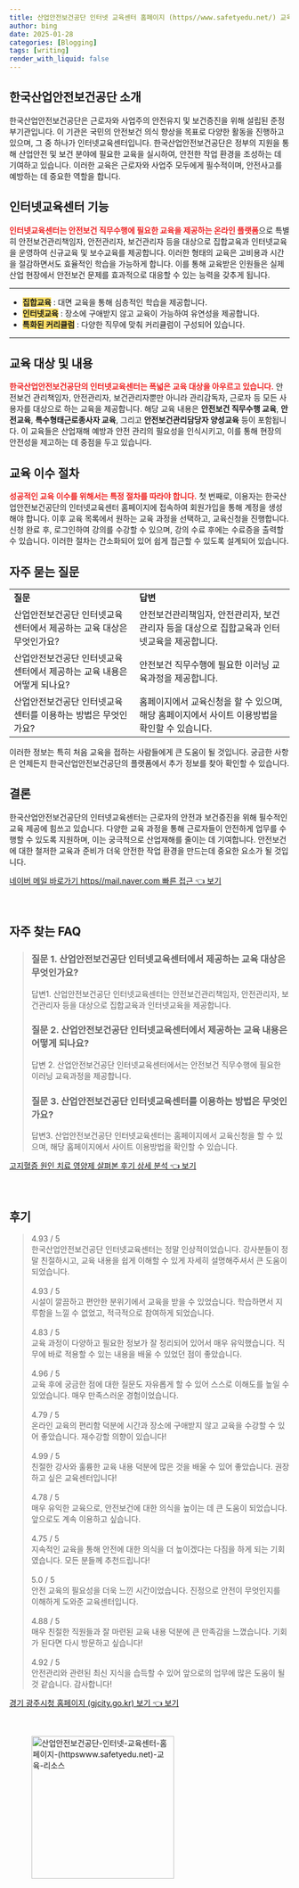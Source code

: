 ```yaml
---
title: 산업안전보건공단 인터넷 교육센터 홈페이지 (https//www.safetyedu.net/) 교육 리소스
author: bing
date: 2025-01-28
categories: [Blogging]
tags: [writing]
render_with_liquid: false
---
```



<h2 id='한국산업안전보건공단 소개'>한국산업안전보건공단 소개</h2>

<p>한국산업안전보건공단은 근로자와 사업주의 안전유지 및 보건증진을 위해 설립된 준정부기관입니다. 이 기관은 국민의 안전보건 의식 향상을 목표로 다양한 활동을 진행하고 있으며, 그 중 하나가 인터넷교육센터입니다. 한국산업안전보건공단은 정부의 지원을 통해 산업안전 및 보건 분야에 필요한 교육을 실시하여, 안전한 작업 환경을 조성하는 데 기여하고 있습니다. 이러한 교육은 근로자와 사업주 모두에게 필수적이며, 안전사고를 예방하는 데 중요한 역할을 합니다.</p>

<h2 id='인터넷교육센터 기능'>인터넷교육센터 기능</h2>

<p><b><span style="color: #ee2323;">인터넷교육센터는 안전보건 직무수행에 필요한 교육을 제공하는 온라인 플랫폼</span></b>으로 특별히 안전보건관리책임자, 안전관리자, 보건관리자 등을 대상으로 집합교육과 인터넷교육을 운영하여 신규교육 및 보수교육를 제공합니다. 이러한 형태의 교육은 고비용과 시간을 절감하면서도 효율적인 학습을 가능하게 합니다. 이를 통해 교육받은 인원들은 실제 산업 현장에서 안전보건 문제를 효과적으로 대응할 수 있는 능력을 갖추게 됩니다.</p>

<hr />

<ul>
    <li><b><span style="background-color: #ffe066;">집합교육</span></b> : 대면 교육을 통해 심층적인 학습을 제공합니다.</li>
    <li><b><span style="background-color: #ffe066;">인터넷교육</span></b> : 장소에 구애받지 않고 교육이 가능하여 유연성을 제공합니다.</li>
    <li><b><span style="background-color: #ffe066;">특화된 커리큘럼</span></b> : 다양한 직무에 맞춰 커리큘럼이 구성되어 있습니다.</li>
</ul>

<hr />

<h2 id='교육 대상 및 내용'>교육 대상 및 내용</h2>

<p><b><span style="color: #ee2323;">한국산업안전보건공단의 인터넷교육센터는 폭넓은 교육 대상을 아우르고 있습니다.</span></b> 안전보건 관리책임자, 안전관리자, 보건관리자뿐만 아니라 관리감독자, 근로자 등 모든 사용자를 대상으로 하는 교육을 제공합니다. 해당 교육 내용은 <b>안전보건 직무수행 교육</b>, <b>안전교육</b>, <b>특수형태근로종사자 교육</b>, 그리고 <b>안전보건관리담당자 양성교육</b> 등이 포함됩니다. 이 교육들은 산업재해 예방과 안전 관리의 필요성을 인식시키고, 이를 통해 현장의 안전성을 제고하는 데 중점을 두고 있습니다.</p>

<h2 id='교육 이수 절차'>교육 이수 절차</h2>

<p><b><span style="color: #ee2323;">성공적인 교육 이수를 위해서는 특정 절차를 따라야 합니다.</span></b> 첫 번째로, 이용자는 한국산업안전보건공단의 인터넷교육센터 홈페이지에 접속하여 회원가입을 통해 계정을 생성해야 합니다. 이후 교육 목록에서 원하는 교육 과정을 선택하고, 교육신청을 진행합니다. 신청 완료 후, 로그인하여 강의를 수강할 수 있으며, 강의 수료 후에는 수료증을 출력할 수 있습니다. 이러한 절차는 간소화되어 있어 쉽게 접근할 수 있도록 설계되어 있습니다.</p>

<h2 id='자주 묻는 질문'>자주 묻는 질문</h2>

<table>
    <tr>
        <td><b>질문</b></td>
        <td><b>답변</b></td>
    </tr>
    <tr>
        <td>산업안전보건공단 인터넷교육센터에서 제공하는 교육 대상은 무엇인가요?</td>
        <td>안전보건관리책임자, 안전관리자, 보건관리자 등을 대상으로 집합교육과 인터넷교육을 제공합니다.</td>
    </tr>
    <tr>
        <td>산업안전보건공단 인터넷교육센터에서 제공하는 교육 내용은 어떻게 되나요?</td>
        <td>안전보건 직무수행에 필요한 이러닝 교육과정을 제공합니다.</td>
    </tr>
    <tr>
        <td>산업안전보건공단 인터넷교육센터를 이용하는 방법은 무엇인가요?</td>
        <td>홈페이지에서 교육신청을 할 수 있으며, 해당 홈페이지에서 사이트 이용방법을 확인할 수 있습니다.</td>
    </tr>
</table>

<p>이러한 정보는 특히 처음 교육을 접하는 사람들에게 큰 도움이 될 것입니다. 궁금한 사항은 언제든지 한국산업안전보건공단의 플랫폼에서 추가 정보를 찾아 확인할 수 있습니다.</p>

<h2 id='결론'>결론</h2>

<p>한국산업안전보건공단의 인터넷교육센터는 근로자의 안전과 보건증진을 위해 필수적인 교육 제공에 힘쓰고 있습니다. 다양한 교육 과정을 통해 근로자들이 안전하게 업무를 수행할 수 있도록 지원하며, 이는 궁극적으로 산업재해를 줄이는 데 기여합니다. 안전보건에 대한 철저한 교육과 준비가 더욱 안전한 작업 환경을 만드는데 중요한 요소가 될 것입니다.</p>


<p><a class="click-button" title="네이버 메일 바로가기 https//mail.naver.com 빠른 접근" href="https://adkhouse.github.io/posts/%EB%84%A4%EC%9D%B4%EB%B2%84-%EB%A9%94%EC%9D%BC-%EB%B0%94%EB%A1%9C%EA%B0%80%EA%B8%B0-httpsmail.naver.com-%EB%B9%A0%EB%A5%B8-%EC%A0%91%EA%B7%BC/" rel="dofollow">네이버 메일 바로가기 https//mail.naver.com 빠른 접근 👈 보기</a></p><br>
<h2 id='자주_찾는_FAQ'>자주 찾는 FAQ</h2>
<div itemscope="" itemtype="https://schema.org/FAQPage"> 
<blockquote> 
<div itemscope="" itemprop="mainEntity" itemtype="https://schema.org/Question"> 
<h3 itemprop="name">질문 1. 산업안전보건공단 인터넷교육센터에서 제공하는 교육 대상은 무엇인가요?</h3> 
<div itemscope="" itemprop="acceptedAnswer" itemtype="https://schema.org/Answer"> 
<span itemprop="text"> 
<p>답변1. 산업안전보건공단 인터넷교육센터는 안전보건관리책임자, 안전관리자, 보건관리자 등을 대상으로 집합교육과 인터넷교육을 제공합니다.</p> 
</span> 
</div> 
</div> 
<div itemscope="" itemprop="mainEntity" itemtype="https://schema.org/Question"> 
<h3 itemprop="name">질문 2. 산업안전보건공단 인터넷교육센터에서 제공하는 교육 내용은 어떻게 되나요?</h3> 
<div itemscope="" itemprop="acceptedAnswer" itemtype="https://schema.org/Answer"> 
<span itemprop="text"> 
<p>답변 2. 산업안전보건공단 인터넷교육센터에서는 안전보건 직무수행에 필요한 이러닝 교육과정을 제공합니다.</p> 
</span> 
</div> 
</div> 
<div itemscope="" itemprop="mainEntity" itemtype="https://schema.org/Question"> 
<h3 itemprop="name">질문 3. 산업안전보건공단 인터넷교육센터를 이용하는 방법은 무엇인가요?</h3> 
<div itemscope="" itemprop="acceptedAnswer" itemtype="https://schema.org/Answer"> 
<span itemprop="text"> 
<p>답변3. 산업안전보건공단 인터넷교육센터는 홈페이지에서 교육신청을 할 수 있으며, 해당 홈페이지에서 사이트 이용방법을 확인할 수 있습니다.</p> 
</span> 
</div> 
</div> 
</blockquote> 
</div>
<p><a class="click-button" title="고지혈증 원인 치료 영양제 살펴본 후기 상세 분석" href="https://adkhouse.github.io/posts/%EA%B3%A0%EC%A7%80%ED%98%88%EC%A6%9D-%EC%9B%90%EC%9D%B8-%EC%B9%98%EB%A3%8C-%EC%98%81%EC%96%91%EC%A0%9C-%EC%82%B4%ED%8E%B4%EB%B3%B8-%ED%9B%84%EA%B8%B0-%EC%83%81%EC%84%B8-%EB%B6%84%EC%84%9D/" rel="dofollow">고지혈증 원인 치료 영양제 살펴본 후기 상세 분석 👈 보기</a></p><br>
<h2 id='후기'>후기</h2>
<div itemscope itemtype="https://schema.org/Product">
  <blockquote>
  <div itemprop="review" itemscope itemtype="https://schema.org/Review">
      <div itemprop="reviewRating" itemscope itemtype="https://schema.org/Rating"> <span itemprop="ratingValue">4.93</span> / <span itemprop="bestRating">5</span> </div>
      <span itemprop="reviewBody">한국산업안전보건공단 인터넷교육센터는 정말 인상적이었습니다. 강사분들이 정말 친절하시고, 교육 내용을 쉽게 이해할 수 있게 자세히 설명해주셔서 큰 도움이 되었습니다.</span>
  </div>
  <br>
  <div itemprop="review" itemscope itemtype="https://schema.org/Review">
      <div itemprop="reviewRating" itemscope itemtype="https://schema.org/Rating"> <span itemprop="ratingValue">4.93</span> / <span itemprop="bestRating">5</span> </div>
      <span itemprop="reviewBody">시설이 깔끔하고 편안한 분위기에서 교육을 받을 수 있었습니다. 학습하면서 지루함을 느낄 수 없었고, 적극적으로 참여하게 되었습니다.</span>
  </div>
  <br>
  <div itemprop="review" itemscope itemtype="https://schema.org/Review">
      <div itemprop="reviewRating" itemscope itemtype="https://schema.org/Rating"> <span itemprop="ratingValue">4.83</span> / <span itemprop="bestRating">5</span> </div>
      <span itemprop="reviewBody">교육 과정이 다양하고 필요한 정보가 잘 정리되어 있어서 매우 유익했습니다. 직무에 바로 적용할 수 있는 내용을 배울 수 있었던 점이 좋았습니다.</span>
  </div>
  <br>
  <div itemprop="review" itemscope itemtype="https://schema.org/Review">
      <div itemprop="reviewRating" itemscope itemtype="https://schema.org/Rating"> <span itemprop="ratingValue">4.96</span> / <span itemprop="bestRating">5</span> </div>
      <span itemprop="reviewBody">교육 후에 궁금한 점에 대한 질문도 자유롭게 할 수 있어 스스로 이해도를 높일 수 있었습니다. 매우 만족스러운 경험이었습니다.</span>
  </div>
  <br>
  <div itemprop="review" itemscope itemtype="https://schema.org/Review">
      <div itemprop="reviewRating" itemscope itemtype="https://schema.org/Rating"> <span itemprop="ratingValue">4.79</span> / <span itemprop="bestRating">5</span> </div>
      <span itemprop="reviewBody">온라인 교육의 편리함 덕분에 시간과 장소에 구애받지 않고 교육을 수강할 수 있어 좋았습니다. 재수강할 의향이 있습니다!</span>
  </div>
  <br>
  <div itemprop="review" itemscope itemtype="https://schema.org/Review">
      <div itemprop="reviewRating" itemscope itemtype="https://schema.org/Rating"> <span itemprop="ratingValue">4.99</span> / <span itemprop="bestRating">5</span> </div>
      <span itemprop="reviewBody">친절한 강사와 훌륭한 교육 내용 덕분에 많은 것을 배울 수 있어 좋았습니다. 권장하고 싶은 교육센터입니다!</span>
  </div>
  <br>
  <div itemprop="review" itemscope itemtype="https://schema.org/Review">
      <div itemprop="reviewRating" itemscope itemtype="https://schema.org/Rating"> <span itemprop="ratingValue">4.78</span> / <span itemprop="bestRating">5</span> </div>
      <span itemprop="reviewBody">매우 유익한 교육으로, 안전보건에 대한 의식을 높이는 데 큰 도움이 되었습니다. 앞으로도 계속 이용하고 싶습니다.</span>
  </div>
  <br>
  <div itemprop="review" itemscope itemtype="https://schema.org/Review">
      <div itemprop="reviewRating" itemscope itemtype="https://schema.org/Rating"> <span itemprop="ratingValue">4.75</span> / <span itemprop="bestRating">5</span> </div>
      <span itemprop="reviewBody">지속적인 교육을 통해 안전에 대한 의식을 더 높이겠다는 다짐을 하게 되는 기회였습니다. 모든 분들께 추천드립니다!</span>
  </div>
  <br>
  <div itemprop="review" itemscope itemtype="https://schema.org/Review">
      <div itemprop="reviewRating" itemscope itemtype="https://schema.org/Rating"> <span itemprop="ratingValue">5.0</span> / <span itemprop="bestRating">5</span> </div>
      <span itemprop="reviewBody">안전 교육의 필요성을 더욱 느낀 시간이었습니다. 진정으로 안전이 무엇인지를 이해하게 도와준 교육센터입니다.</span>
  </div>
  <br>
  <div itemprop="review" itemscope itemtype="https://schema.org/Review">
      <div itemprop="reviewRating" itemscope itemtype="https://schema.org/Rating"> <span itemprop="ratingValue">4.88</span> / <span itemprop="bestRating">5</span> </div>
      <span itemprop="reviewBody">매우 친절한 직원들과 잘 마련된 교육 내용 덕분에 큰 만족감을 느꼈습니다. 기회가 된다면 다시 방문하고 싶습니다!</span>
  </div>
  <br>
  <div itemprop="review" itemscope itemtype="https://schema.org/Review">
      <div itemprop="reviewRating" itemscope itemtype="https://schema.org/Rating"> <span itemprop="ratingValue">4.92</span> / <span itemprop="bestRating">5</span> </div>
      <span itemprop="reviewBody">안전관리와 관련된 최신 지식을 습득할 수 있어 앞으로의 업무에 많은 도움이 될 것 같습니다. 감사합니다!</span>
  </div>
  </blockquote>
</div>
<p><a class="click-button" title="경기 광주시청 홈페이지 (gjcity.go.kr) 보기" href="https://adkhouse.github.io/posts/%EA%B2%BD%EA%B8%B0-%EA%B4%91%EC%A3%BC%EC%8B%9C%EC%B2%AD-%ED%99%88%ED%8E%98%EC%9D%B4%EC%A7%80-(gjcity.go.kr)-%EB%B3%B4%EA%B8%B0/" rel="dofollow">경기 광주시청 홈페이지 (gjcity.go.kr) 보기 👈 보기</a></p><br>
<figure class="image"><img src="https://adkhouse.github.io/assets/img/thumbnail/산업안전보건공단-인터넷-교육센터-홈페이지-(httpswww.safetyedu.net)-교육-리소스.webp" alt="산업안전보건공단-인터넷-교육센터-홈페이지-(httpswww.safetyedu.net)-교육-리소스" width="256" height="256"></figure>